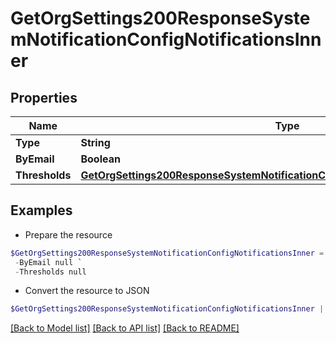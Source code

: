 # GetOrgSettings200ResponseSystemNotificationConfigNotificationsInner
## Properties

Name | Type | Description | Notes
------------ | ------------- | ------------- | -------------
**Type** | **String** |  | [optional] 
**ByEmail** | **Boolean** |  | [optional] 
**Thresholds** | [**GetOrgSettings200ResponseSystemNotificationConfigNotificationsInnerThresholds**](GetOrgSettings200ResponseSystemNotificationConfigNotificationsInnerThresholds.md) |  | [optional] 

## Examples

- Prepare the resource
```powershell
$GetOrgSettings200ResponseSystemNotificationConfigNotificationsInner = Initialize-V2GetOrgSettings200ResponseSystemNotificationConfigNotificationsInner  -Type null `
 -ByEmail null `
 -Thresholds null
```

- Convert the resource to JSON
```powershell
$GetOrgSettings200ResponseSystemNotificationConfigNotificationsInner | ConvertTo-JSON
```

[[Back to Model list]](../README.md#documentation-for-models) [[Back to API list]](../README.md#documentation-for-api-endpoints) [[Back to README]](../README.md)

